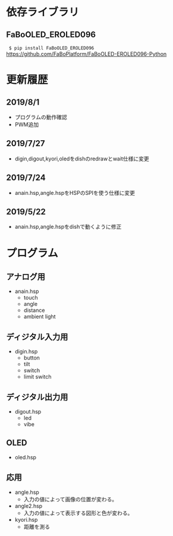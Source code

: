 # 依存ライブラリ

## FaBoOLED_EROLED096
` $ pip install FaBoOLED_EROLED096`  
https://github.com/FaBoPlatform/FaBoOLED-EROLED096-Python

# 更新履歴
## 2019/8/1
- プログラムの動作確認
- PWM追加

## 2019/7/27
- digin,digout,kyori,oledをdishのredrawとwait仕様に変更

## 2019/7/24
- anain.hsp,angle.hspをHSPのSPIを使う仕様に変更

## 2019/5/22
- anain.hsp,angle.hspをdishで動くように修正

# プログラム  
## アナログ用 
- anain.hsp  
    - touch  
    - angle  
    - distance  
    - ambient light

## ディジタル入力用
- digin.hsp  
    - button  
    - tilt  
    - switch 
    - limit switch  

## ディジタル出力用
- digout.hsp  
    - led  
    - vibe 

## OLED
- oled.hsp

## 応用
- angle.hsp
    - 入力の値によって画像の位置が変わる。
- angle2.hsp
    - 入力の値によって表示する図形と色が変わる。  
- kyori.hsp
    - 距離を測る
